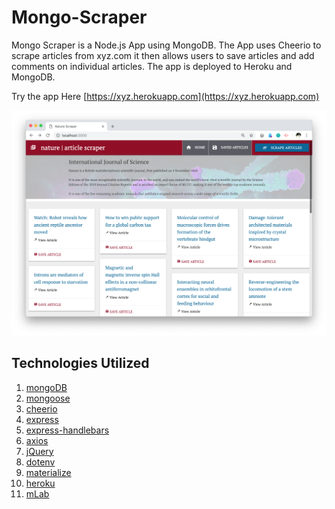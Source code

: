 # Mongo-Scraper

Mongo Scraper is a Node.js App using MongoDB. The App uses Cheerio to scrape articles from xyz.com it then allows users to save articles and add comments on individual articles. The app is deployed to Heroku and MongoDB.

Try the app Here [https://xyz.herokuapp.com](https://xyz.herokuapp.com)

![Mongo News Scraper Screenshot](/public/images/screenshots/demo.png)

## Technologies Utilized

01. [mongoDB](https://www.mongodb.com)
02. [mongoose](https://www.npmjs.com/package/mongoose)
03. [cheerio](https://www.npmjs.com/package/cheerio)
04. [express](https://www.npmjs.com/package/express)
05. [express-handlebars](https://www.npmjs.com/package/express-handlebars)
06. [axios](https://www.npmjs.com/package/axios)
07. [jQuery](https://jquery.com)
08. [dotenv](https://www.npmjs.com/package/dotenv)
09. [materialize](http://materializecss.com)
10. [heroku](https://www.heroku.com)
11. [mLab](https://mlab.com)
